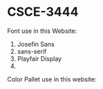 # CSCE-3444


Font use in this Website:
  1. Josefin Sans
  2. sans-serif
  3. Playfair Display
  4. 



Color Pallet use in this website:
